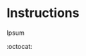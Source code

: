 # Instructions
Ipsum

:octocat:

<!-- https://dvj70ijwahy8c.cloudfront.net/logger-microservice/icon | [{"description": "Request accepts JSON in any format. The service uses this as body to send to email designation.", "image": "https://dvj70ijwahy8c.cloudfront.net/logger-microservice/slides/image_0"}, {"description": "Before response and sent to email, it waits 20 seconds to accumilate more possible logs in order to send in one shot.", "image": "https://dvj70ijwahy8c.cloudfront.net/logger-microservice/slides/image_1"}] -->


